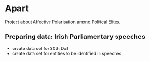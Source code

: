 # Apart
Project about Affective Polarisation among Political Elites.

## Preparing data: Irish Parliamentary speeches
* create data set for 30th Dail
* create data set for entities to be identified in speeches